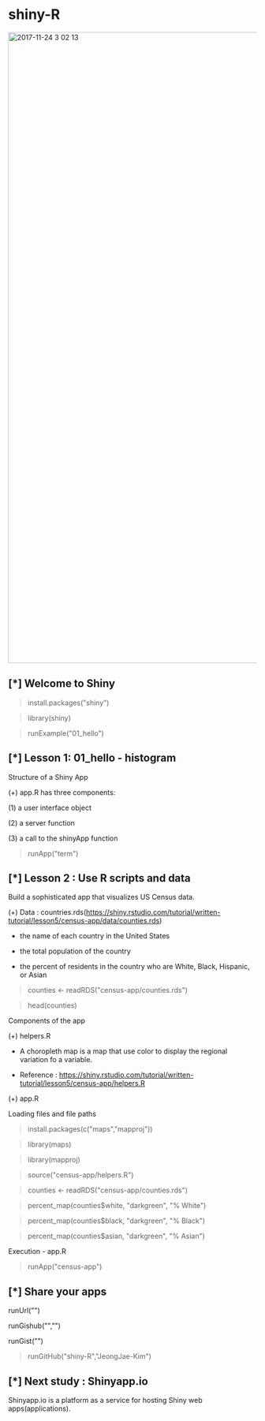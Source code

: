 # shiny-R

<img width="1280" alt="2017-11-24 3 02 13" src="https://user-images.githubusercontent.com/33029403/33185215-6e9c65ca-d0c4-11e7-9d78-ee730136cfa0.png">

## [*] Welcome to Shiny

> install.packages("shiny")

> library(shiny)

> runExample("01_hello")

## [*] Lesson 1: 01_hello - histogram

Structure of a Shiny App

  (+) app.R has three components:
  
   (1) a user interface object
    
   (2) a server function
    
   (3) a call to the shinyApp function

> runApp("term")

## [*] Lesson 2 : Use R scripts and data

Build a sophisticated app that visualizes US Census data.

  (+) Data : countries.rds(https://shiny.rstudio.com/tutorial/written-tutorial/lesson5/census-app/data/counties.rds)
  
   - the name of each country in the United States
    
   - the total population of the country
    
   - the percent of residents in the country who are White, Black, Hispanic, or Asian
    
> counties <- readRDS("census-app/counties.rds")

> head(counties)

Components of the app

  (+) helpers.R
  
   - A choropleth map is a map that use color to display the regional variation fo a variable.
    
   - Reference : https://shiny.rstudio.com/tutorial/written-tutorial/lesson5/census-app/helpers.R
    
  (+) app.R

Loading files and file paths

> install.packages(c("maps","mapproj"))

> library(maps)

> library(mapproj)

> source("census-app/helpers.R")

> counties <- readRDS("census-app/counties.rds")

> percent_map(counties$white, "darkgreen", "% White")

> percent_map(counties$black, "darkgreen", "% Black")

> percent_map(counties$asian, "darkgreen", "% Asian")

Execution - app.R

> runApp("census-app")

## [*] Share your apps

runUrl("<the weblink>")
  
runGishub("<repository name>","<user name>")
  
runGist("<gist number>")

> runGitHub("shiny-R","JeongJae-Kim")

## [*] Next study : Shinyapp.io

Shinyapp.io is a platform as a service for hosting Shiny web apps(applications).

